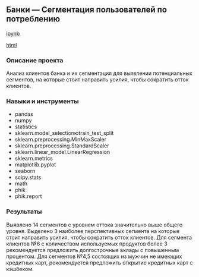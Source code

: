 ## Банки — Сегментация пользователей по потреблению

[ipynb](https://github.com/Roman-K11/Portfolio/blob/d4620f0a4746736708d6107508eca5ddf2a425dc/Moscow%20Cafe/Cafe.ipynb)

[html](https://rawcdn.githack.com/Roman-K11/Portfolio/595c6a9363bf65ba8668e8d491e9db7c9c46e7dc/Segmentation/Segmentation.ipynb)

### Описание проекта
Анализ клиентов банка и их сегментация для выявлении потенциальных сегментов, на которые стоит направить усилия, чтобы сократить отток клиентов.

### Навыки и инструменты
- pandas
- numpy
- statistics
- sklearn.model_selectionюtrain_test_split
- sklearn.preprocessing.MinMaxScaler
- sklearn.preprocessing.StandardScaler
- sklearn.linear_model.LinearRegression
- sklearn.metrics
- matplotlib.pyplot
- seaborn
- scipy.stats
- math
- phik
- phik.report

### Результаты
Выявлено 14 сегментов с уровнем оттока значительно выше общего уровня. Выделено 3 наиболее перспективных сегмента на которые стоит направить усилия, чтобы сократить отток клиентов. Для сегмента клиентов №6 с количеством используемых продуктов более 3 рекомендуется предложить долгострочные вклады с повышенным процентом. Для сегментов №4,5 состоящих из мужчин не имеющих кредитных карт, рекомендуется предложить открытие кредитных карт с кэшбеком.
